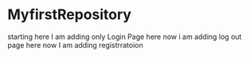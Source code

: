 # MyfirstRepository
starting here
I am adding only Login Page here
now i am adding log out page here
now I am adding registrratoion
